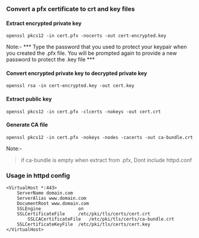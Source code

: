 ### Convert a pfx certificate to crt and key files

#### Extract encrypted private key
`openssl pkcs12 -in cert.pfx -nocerts -out cert-encrypted.key`

Note:-
*** Type the password that you used to protect your keypair when you created the .pfx file. You will be prompted again to provide a new password to protect the .key file ***

#### Convert encrypted private key to decrypted private key
`openssl rsa -in cert-encrypted.key -out cert.key`

#### Extract public key
` openssl pkcs12 -in cert.pfx -clcerts -nokeys -out cert.crt `

#### Generate CA file
` openssl pkcs12 -in cert.pfx -nokeys -nodes -cacerts -out ca-bundle.crt `

Note:- 
> if ca-bundle is empty when extract from .pfx, Dont include httpd.conf 

### Usage in httpd config
```
<VirtualHost *:443>
	ServerName domain.com
	ServerAlias www.domain.com
	DocumentRoot www.domain.com
	SSLEngine              on
	SSLCertificateFile     /etc/pki/tls/certs/cert.crt
        SSLCACertificateFile   /etc/pki/tls/certs/ca-bundle.crt
	SSLCertificateKeyFile  /etc/pki/tls/certs/cert.key
</VirtualHost>
```
